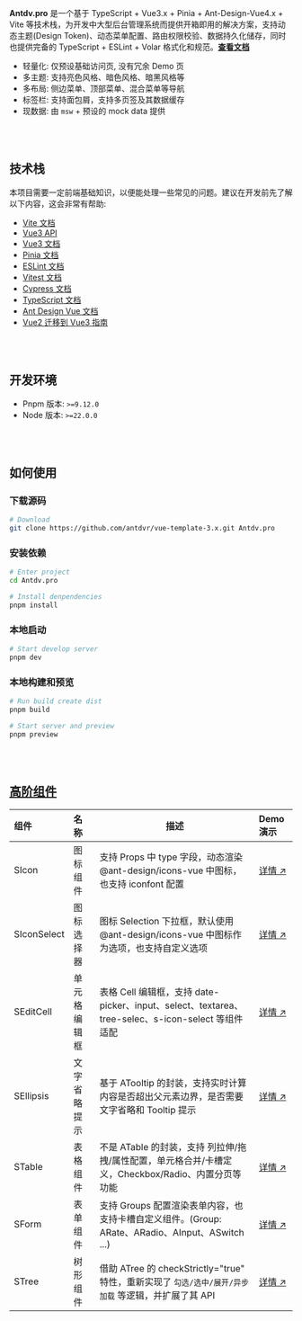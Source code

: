 **Antdv.pro** 是一个基于 TypeScript + Vue3.x + Pinia + Ant-Design-Vue4.x + Vite 等技术栈，为开发中大型后台管理系统而提供开箱即用的解决方案，支持动态主题(Design Token)、动态菜单配置、路由权限校验、数据持久化储存，同时也提供完备的 TypeScript + ESLint + Volar 格式化和规范。[**查看文档**](https://antdvr.github.io/docs/vue3.x/)

- 轻量化: 仅预设基础访问页, 没有冗余 Demo 页
- 多主题: 支持亮色风格、暗色风格、暗黑风格等
- 多布局: 侧边菜单、顶部菜单、混合菜单等导航
- 标签栏: 支持面包屑，支持多页签及其数据缓存
- 现数据: 由 `msw` + 预设的 mock data 提供

<br/>
<br/>

## 技术栈

本项目需要一定前端基础知识，以便能处理一些常见的问题。建议在开发前先了解以下内容，这会非常有帮助:

- [Vite 文档](https://cn.vitejs.dev/)
- [Vue3 API](https://cn.vuejs.org/api/)
- [Vue3 文档](https://cn.vuejs.org/)
- [Pinia 文档](https://pinia.vuejs.org/)
- [ESLint 文档](https://eslint.org/docs/)
- [Vitest 文档](https://cn.vitest.dev/guide/)
- [Cypress 文档](https://docs.cypress.io/)
- [TypeScript 文档](https://www.typescriptlang.org/zh/docs/)
- [Ant Design Vue 文档](https://antdv.com/docs/vue/introduce-cn)
- [Vue2 迁移到 Vue3 指南](https://v3-migration.vuejs.org/zh/)


<br/>
<br/>

## 开发环境

- Pnpm 版本: `>=9.12.0`
- Node 版本: `>=22.0.0`

<br/>
<br/>

## 如何使用

### 下载源码

```bash
# Download
git clone https://github.com/antdvr/vue-template-3.x.git Antdv.pro
```

### 安装依赖

```bash
# Enter project
cd Antdv.pro

# Install denpendencies
pnpm install
```

### 本地启动
```bash
# Start develop server
pnpm dev
```

### 本地构建和预览
```bash
# Run build create dist
pnpm build

# Start server and preview
pnpm preview
```

<br/>
<br/>

## [高阶组件](https://github.com/antdvr/library-3.x)

| 组件 | 名称 | 描述 | Demo 演示 |
| :--- | :--- | --- | :--- |
| SIcon | 图标组件 | 支持 Props 中 type 字段，动态渲染 @ant-design/icons-vue 中图标，也支持 iconfont 配置 | [详情 ↗](https://antdvr.github.io/docs/vue3.x/library/icon) |
| SIconSelect | 图标选择器 | 图标 Selection 下拉框，默认使用 @ant-design/icons-vue 中图标作为选项，也支持自定义选项 | [详情 ↗](https://antdvr.github.io/docs/vue3.x/library/icon_select) |
| SEditCell | 单元格编辑框 | 表格 Cell 编辑框，支持 date-picker、input、select、textarea、tree-selec、s-icon-select 等组件适配    | [详情 ↗](https://antdvr.github.io/docs/vue3.x/library/edit_cell) |
| SEllipsis | 文字省略提示 | 基于 ATooltip 的封装，支持实时计算内容是否超出父元素边界，是否需要文字省略和 Tooltip 提示 | [详情 ↗](https://antdvr.github.io/docs/vue3.x/library/ellipsis) |
| STable | 表格组件 | 不是 ATable 的封装，支持 列拉伸/拖拽/属性配置，单元格合并/卡槽定义，Checkbox/Radio、内置分页等功能 | [详情 ↗](https://antdvr.github.io/docs/vue3.x/library/table) |
| SForm | 表单组件 | 支持 Groups 配置渲染表单内容，也支持卡槽自定义组件。(Group: ARate、ARadio、AInput、ASwitch ...) | [详情 ↗](https://antdvr.github.io/docs/vue3.x/library/form) |
| STree | 树形组件 | 借助 ATree 的 checkStrictly="true" 特性，重新实现了 `勾选/选中/展开/异步加载` 等逻辑，并扩展了其 API | [详情 ↗](https://antdvr.github.io/docs/vue3.x/library/tree) |